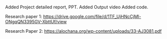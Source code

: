 Added Project detailed report, PPT.
Added Output video
Added code.


Research paper 1: https://drive.google.com/file/d/1TF_UjHNcCjMl-ONgqQN3395GV-XbttUf/view


Research Paper 2: https://alochana.org/wp-content/uploads/33-AJ3081.pdf
